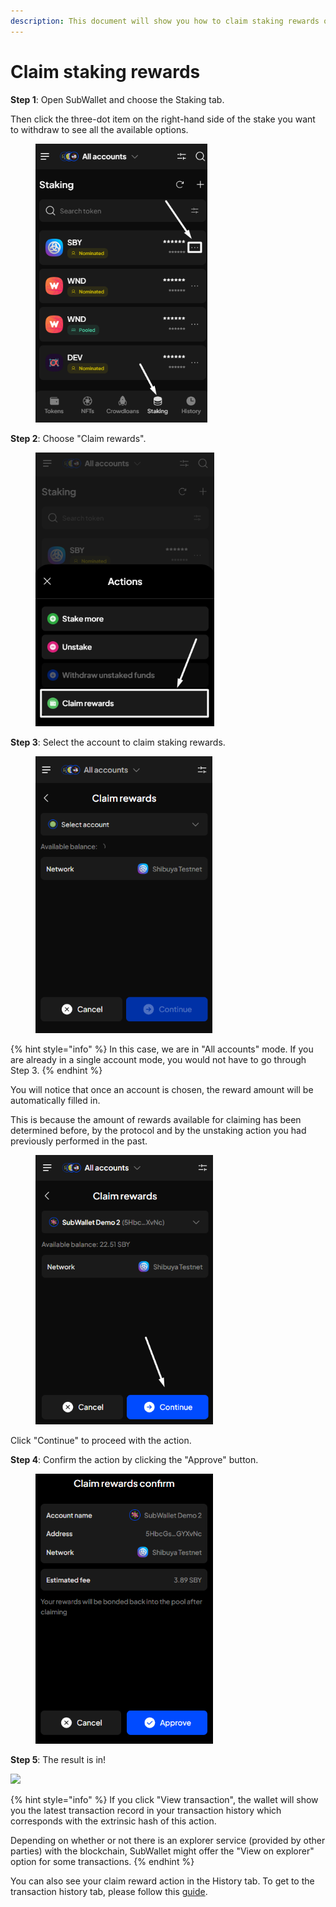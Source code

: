 ```yaml
---
description: This document will show you how to claim staking rewards on SubWallet.
---
```


# Claim staking rewards

**Step 1**: Open SubWallet and choose the Staking tab.&#x20;

Then click the three-dot item on the right-hand side of the stake you want to withdraw to see all the available options.

<div align="left">

<figure><img src="../../../.gitbook/assets/image (419).png" alt="" width="275"><figcaption></figcaption></figure>

</div>

**Step 2**: Choose "Claim rewards".

<div align="left">

<figure><img src="../../../.gitbook/assets/image (420).png" alt="" width="286"><figcaption></figcaption></figure>

</div>

**Step 3**: Select the account to claim staking rewards.&#x20;

<div align="left">

<figure><img src="../../../.gitbook/assets/image (421).png" alt="" width="283"><figcaption></figcaption></figure>

</div>

{% hint style="info" %}
In this case, we are in "All accounts" mode. If you are already in a single account mode, you would not have to go through Step 3.&#x20;
{% endhint %}

You will notice that once an account is chosen, the reward amount will be automatically filled in.&#x20;

This is because the amount of rewards available for claiming has been determined before, by the protocol and by the unstaking action you had previously performed in the past.&#x20;

<div align="left">

<figure><img src="../../../.gitbook/assets/image (422).png" alt="" width="284"><figcaption></figcaption></figure>

</div>

Click "Continue" to proceed with the action.&#x20;



**Step 4**: Confirm the action by clicking the "Approve" button.&#x20;

<div align="left">

<figure><img src="../../../.gitbook/assets/image (423).png" alt="" width="284"><figcaption></figcaption></figure>

</div>

**Step 5**: The result is in!

![](<../../../.gitbook/assets/image (159) (2).png>)

{% hint style="info" %}
If you click "View transaction", the wallet will show you the latest transaction record in your transaction history which corresponds with the extrinsic hash of this action.&#x20;

Depending on whether or not there is an explorer service (provided by other parties) with the blockchain, SubWallet might offer the "View on explorer" option for some transactions.
{% endhint %}

You can also see your claim reward action in the History tab. To get to the transaction history tab, please follow this [guide](../../view-transaction-history.md).
